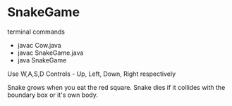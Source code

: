 # SnakeGame

terminal commands
- javac Cow.java
- javac SnakeGame.java
- java SnakeGame


Use W,A,S,D Controls - Up, Left, Down, Right respectively

Snake grows when you eat the red square.
Snake dies if it collides with the boundary box or it's own body.
